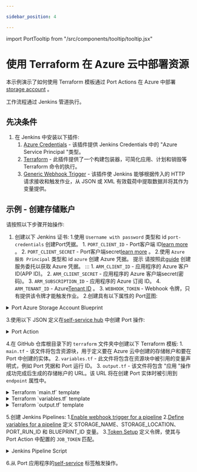 ```yaml
---

sidebar_position: 4

---
```


import PortTooltip from "/src/components/tooltip/tooltip.jsx"

# 使用 Terraform 在 Azure 云中部署资源

本示例演示了如何使用 Terraform 模板通过 Port Actions 在 Azure 中部署[storage account](https://learn.microsoft.com/en-us/azure/storage/common/storage-account-overview) 。

工作流程通过 Jenkins 管道执行。

## 先决条件

1. 在 Jenkins 中安装以下插件: 
    1. [Azure Credentials](https://plugins.jenkins.io/azure-credentials/) - 该插件提供 Jenkins Credentials 中的 "Azure Service Principal "类型。
    2. [Terraform](https://plugins.jenkins.io/terraform/) - 此插件提供了一个构建包装器，可简化应用、计划和销毁等 Terraform 命令的执行。
    3. [Generic Webhook Trigger](https://plugins.jenkins.io/generic-webhook-trigger/) - 该插件使 Jenkins 能够根据传入的 HTTP 请求接收和触发作业，从 JSON 或 XML 有效载荷中提取数据并将其作为变量提供。

## 示例 - 创建存储账户

请按照以下步骤开始操作: 

1. 创建以下 Jenkins 证书: 
    1.使用 `Username with password` 类型和 id `port-credentials` 创建Port凭据。
        1. `PORT_CLIENT_ID` - Port客户端 ID[learn more](/build-your-software-catalog/sync-data-to-catalog/api/#get-api-token) 。
        2. `PORT_CLIENT_SECRET` - Port客户端secret[learn more](/build-your-software-catalog/sync-data-to-catalog/api/#get-api-token) 。
    2.使用 `Azure 服务 Principal` 类型和 id `azure` 创建 Azure 凭据。
     提示
     请按照此[guide](https://learn.microsoft.com/en-us/azure/developer/terraform/get-started-cloud-shell-bash?tabs=bash#create-a-service-principal) 创建服务委托以获取 Azure 凭据。
     :::
        1. `ARM_CLIENT_ID` - 应用程序的 Azure 客户 ID(APP ID)。
        2. `ARM_CLIENT_SECRET` - 应用程序的 Azure 客户端secret(密码)。
        3. `ARM_SUBSCRIPTION_ID` - 应用程序的 Azure 订阅 ID。
        4. `ARM_TENANT_ID` - Azure[Tenant ID](https://learn.microsoft.com/en-us/azure/azure-portal/get-subscription-tenant-id) 。
    3. `WEBHOOK_TOKEN` - Webhook 令牌，只有提供该令牌才能触发作业。
2.创建具有以下属性的 Port<PortTooltip id="blueprint">蓝图</PortTooltip>: 

<details>
   <summary>Port Azure Storage Account Blueprint</summary>
   :::note
   Keep in mind that this can be any blueprint you require; the provided example is just for reference.
   :::

```json showLineNumbers
{
    "identifier": "azureStorage",
    "title": "Azure Storage Account",
    "icon": "Azure",
    "schema": {
        "properties": {
            "storage_name": {
                "title": "Account Name",
                "type": "string",
                "minLength": 3,
                "maxLength": 63,
                "icon": "DefaultProperty"
            },
            "storage_location": {
                "icon": "DefaultProperty",
                "title": "Location",
                "type": "string"
            },
            "url": {
                "title": "URL",
                "format": "url",
                "type": "string",
                "icon": "DefaultProperty"
            }
        },
        "required": [
            "storage_name",
            "storage_location"
        ]
    },
    "mirrorProperties": {},
    "calculationProperties": {},
    "relations": {}
}
```

  </details>

3.使用以下 JSON 定义在[self-service hub](https://app.getport.io/self-serve) 中创建 Port 操作: 

<details>

  <summary>Port Action</summary>
   :::note
   Make sure to replace the placeholders for `JENKINS_URL` and `JOB_TOKEN`.
   :::

```json showLineNumbers
{
    "identifier": "create_azure_storage",
    "title": "Create Azure Storage",
    "icon": "Azure",
    "userInputs": {
        "properties": {
            "storage_name": {
                "title": "Storage Name",
                "type": "string",
                "minLength": 3,
                "maxLength": 63
            },
            "storage_location": {
                "icon": "DefaultProperty",
                "title": "Storage Location",
                "description": "storage account geo region",
                "type": "string"
            }
        },
        "required": [
            "storage_name"
        ],
        "order": [
            "storage_name"
        ]
    },
    "invocationMethod": {
        "type": "WEBHOOK",
        "agent": false,
        "url": "https://<JENKINS_HOST>/generic-webhook-trigger/invoke?token=<JOB_TOKEN>",
        "synchronized": false,
        "method": "POST"
    },
    "trigger": "CREATE",
    "requiredApproval": false
}
```

</details>

4.在 GitHub 仓库根目录下的 `terraform` 文件夹中创建以下 Terraform 模板: 
    1. `main.tf` - 该文件将包含资源块，用于定义要在 Azure 云中创建的存储帐户和要在 Port 中创建的实体。
    2. `variables.tf` - 此文件将包含在资源块中被引用的变量声明式，例如 Port 凭据和 Port 运行 ID。
    3. `output.tf` - 该文件将包含 "应用 "操作成功完成后生成的存储帐户的 URL。该 URL 将在创建 Port 实体时被引用到 `endpoint` 属性中。

<details>
  <summary>Terraform `main.tf` template</summary>


  ```yaml showLineNumbers
    # Configure the Azure provider
    terraform {
        required_providers {
            azurerm = {
                source  = "hashicorp/azurerm"
                version = "~> 3.0.2"
            }
            port = {
                source  = "port-labs/port-labs"
                version = "~> 1.0.0"
            }
        }


required_version = ">= 1.1.0"
}

provider "azurerm" {

    features {}
}

provider "port" {
    client_id = var.port_client_id
    secret    = var.port_client_secret
}

resource "azurerm_storage_account" "storage_account" {
    name                = var.storage_account_name
    resource_group_name = var.resource_group_name

    location                 = var.location
    account_tier             = "Standard"
    account_replication_type = "LRS"
    account_kind             = "StorageV2"
}

resource "port_entity" "azure_storage_account" {
    count      = length(azurerm_storage_account.storage_account) > 0 ? 1 : 0
    identifier = var.storage_account_name
    title      = var.storage_account_name
    blueprint  = "azureStorage"
    run_id     = var.port_run_id
    properties = {
        string_props = {
        "storage_name"     = var.storage_account_name,
        "storage_location" = var.location,
        "endpoint"         = azurerm_storage_account.storage_account.primary_web_endpoint
        }
    }

    depends_on = [azurerm_storage_account.storage_account]
}

```


</details>

<details>

<summary>Terraform `variables.tf` template</summary>
:::note
Replace the default `resource_group_name` with a resource group from your Azure account. Check this [guide](https://learn.microsoft.com/en-us/azure/azure-resource-manager/management/manage-resource-groups-portal) to find your resource groups. You may also wish to set the default values of other variables.
:::


```yaml showLineNumbers
  variable "resource_group_name" {
      type        = string
      default     = "myTFResourceGroup"
      description = "RG name in Azure"
  }

  variable "location" {
      type        = string
      default     = "westus2"
      description = "RG location in Azure"
  }

  variable "storage_account_name" {
      type        = string
      description = "Storage Account name in Azure"
      default     = "demo"
  }

  variable "port_run_id" {
      type        = string
      description = "The runID of the action run that created the entity"
  }

  variable "port_client_id" {
      type        = string
      description = "The Port client ID"
  }

  variable "port_client_secret" {
      type        = string
      description = "The Port client secret"
  }
```



</details>

<details>
<summary>Terraform `output.tf` template</summary>


  ```yaml showLineNumbers
    output "endpoint_url" {
        value = azurerm_storage_account.storage_account.primary_web_endpoint
    }
  ```


</details>

5.创建 Jenkins Pipelines: 
    1.[Enable webhook trigger for a pipeline](../jenkins-pipeline.md#enabling-webhook-trigger-for-a-pipeline)
    2.[Define variables for a pipeline](../jenkins-pipeline.md#defining-variables) 定义 STORAGE_NAME、STORAGE_LOCATION、PORT_RUN_ID 和 BLUEPRINT_ID 变量。
    3.[Token Setup](../jenkins-pipeline.md#token-setup) 定义令牌，使其与 Port Action 中配置的 `JOB_TOKEN` 匹配。

<details>

<summary>Jenkins Pipeline Script</summary>
:::note 
Please make sure to modify the `YOUR_USERNAME` and `YOUR_REPO` placeholders in the URL of the git repository in the `Checkout` stage. Alternatively you can use our [example repository](https://github.com/port-labs/pipelines-terraform-azure).

:::

```groovy showLineNumbers
import groovy.json.JsonSlurper

pipeline {
    agent any
    tools {
        "org.jenkinsci.plugins.terraform.TerraformInstallation" "terraform"
    }
    environment {
        TF_HOME = tool('terraform')
        TF_IN_AUTOMATION = "true"
        PATH = "$TF_HOME:$PATH"

        PORT_ACCESS_TOKEN = ""
        endpoint_url = ""

    }

    triggers {
        GenericTrigger(
            genericVariables: [
                [key: 'STORAGE_NAME', value: '$.payload.properties.storage_name'],
                [key: 'STORAGE_LOCATION', value: '$.payload.properties.storage_location'],
                [key: 'PORT_RUN_ID', value: '$.context.runId'],
                [key: 'BLUEPRINT_ID', value: '$.context.blueprint']
            ],
            causeString: 'Triggered by Port',
            allowSeveralTriggersPerBuild: true,
            tokenCredentialId: "WEBHOOK_TOKEN",

            regexpFilterExpression: '',
            regexpFilterText: '',
            printContributedVariables: true,
            printPostContent: true
        )
    }

    stages {
        stage('Checkout') {
            steps {
                // example repo: git@github.com:port-labs/pipelines-terraform-azure.git
                git branch: 'main', credentialsId: 'github', url: 'git@github.com:<YOUR_USERNAME>/<YOUR_REPO>.git'
            }
        }
        stage('Get access token') {
            steps {
                withCredentials([usernamePassword(
                    credentialsId: 'port-credentials', 
                    usernameVariable: 'PORT_CLIENT_ID', 
                    passwordVariable: 'PORT_CLIENT_SECRET')]) {
                    script {
                        // Execute the curl command and capture the output
                        def result = sh(returnStdout: true, script: """
                            accessTokenPayload=\$(curl -X POST \
                                -H "Content-Type: application/json" \
                                -d '{"clientId": "${PORT_CLIENT_ID}", "clientSecret": "${PORT_CLIENT_SECRET}"}' \
                                -s "https://api.getport.io/v1/auth/access_token")
                            echo \$accessTokenPayload
                        """)

                        // Parse the JSON response using JsonSlurper
                        def jsonSlurper = new JsonSlurper()
                        def payloadJson = jsonSlurper.parseText(result.trim())

                        // Access the desired data from the payload
                        PORT_ACCESS_TOKEN = payloadJson.accessToken
                    }
                }
            }
        }

        stage('Terraform Azure') {
            steps {
                withCredentials([azureServicePrincipal(
                    credentialsId: 'azure',
                    subscriptionIdVariable: 'ARM_SUBSCRIPTION_ID',
                    clientIdVariable: 'ARM_CLIENT_ID',
                    clientSecretVariable: 'ARM_CLIENT_SECRET',
                    tenantIdVariable: 'ARM_TENANT_ID'
                ), usernamePassword(credentialsId: 'port-credentials', usernameVariable: 'TF_VAR_port_client_id', passwordVariable: 'TF_VAR_port_client_secret')]) {
                    dir('terraform') {
                        script {
                            echo 'Initializing Terraform'
                            sh 'terraform init'

                            echo 'Validating Terraform configuration'
                            sh 'terraform validate'

                            echo 'Creating Terraform Plan for Azure changes'
                            sh """
                            terraform plan -out=tfazure -var storage_account_name=$STORAGE_NAME -var location=$STORAGE_LOCATION -var port_run_id=$PORT_RUN_ID -target=azurerm_storage_account.storage_account
                            """

                            echo 'Applying Terraform changes to Azure'
                            sh 'terraform apply -auto-approve -input=false tfazure'

                            echo 'Creating Terraform Plan for Port changes'
                            sh """
                            terraform plan -out=tfport -var storage_account_name=$STORAGE_NAME -var location=$STORAGE_LOCATION -var port_run_id=$PORT_RUN_ID
                            """

                            echo 'Applying Terraform changes to Port'
                            sh 'terraform apply -auto-approve -input=false tfport'
                        }
                    }
                }
            }
        }
        stage('Notify Port') {
            steps {
                script {
                    def logs_report_response = sh(script: """
                        curl -X POST \
                            -H "Content-Type: application/json" \
                            -H "Authorization: Bearer ${PORT_ACCESS_TOKEN}" \
                            -d '{"message": "Created port entity"}' \
                            "https://api.getport.io/v1/actions/runs/$PORT_RUN_ID/logs"
                    """, returnStdout: true)

                    println(logs_report_response)
                }
            }
        }

        stage('Update Run Status') {
            steps {
                script {
                    def status_report_response = sh(script: """
                        curl -X PATCH \
                          -H "Content-Type: application/json" \
                          -H "Authorization: Bearer ${PORT_ACCESS_TOKEN}" \
                          -d '{"status":"SUCCESS", "message": {"run_status": "Jenkins CI/CD Run completed successfully!"}}' \
                             "https://api.getport.io/v1/actions/runs/${PORT_RUN_ID}"
                    """, returnStdout: true)

                    println(status_report_response)
                }
            }
        }
    }

    post {

        failure {
            // Update Port Run failed.
            script {
                def status_report_response = sh(script: """
                    curl -X PATCH \
                        -H "Content-Type: application/json" \
                        -H "Authorization: Bearer ${PORT_ACCESS_TOKEN}" \
                        -d '{"status":"FAILURE", "message": {"run_status": "Failed to create azure resource ${STORAGE_NAME}"}}' \
                            "https://api.getport.io/v1/actions/runs/${PORT_RUN_ID}"
                """, returnStdout: true)

                println(status_report_response)
            }
        }

        // Clean after build
        always {
            cleanWs(cleanWhenNotBuilt: false,
                    deleteDirs: true,
                    disableDeferredWipeout: false,
                    notFailBuild: true,
                    patterns: [[pattern: '.gitignore', type: 'INCLUDE'],
                               [pattern: '.propsfile', type: 'EXCLUDE']])
        }
    }
}
```

</details>

6.从 Port 应用程序的[self-service](https://app.getport.io/self-serve) 标签触发操作。
